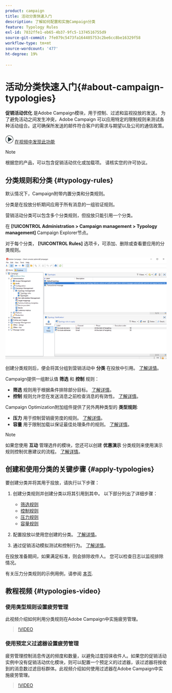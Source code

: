 ```yaml
---
product: campaign
title: 活动分类快速入门
description: 了解如何配置和实施Campaign分类
feature: Typology Rules
exl-id: 7832ffe1-eb65-4b37-9fc5-1374516755d9
source-git-commit: 7fe079c5473fa164405753c2be6cc8be16329f58
workflow-type: tm+mt
source-wordcount: '477'
ht-degree: 19%

---
```


# 活动分类快速入门{#about-campaign-typologies}

**促销活动优化** 是Adobe Campaign模块，用于控制、过滤和监视投放的发送。 为了避免活动之间发生冲突，Adobe Campaign 可以应用特定的限制规则来测试各种活动组合。这可确保所发送的邮件符合客户的需求与期望以及公司的通信政策。

![](assets/do-not-localize/how-to-video.png) [在视频中发现此功能](#typologies-video)

>[!NOTE]
>
>根据您的产品，可以包含促销活动优化或加载项。 请核实您的许可协议。

## 分类规则和分类 {#typology-rules}

默认情况下，Campaign附带内置分类和分类规则。

分类是在投放分析期间应用于所有消息的一组验证规则。

营销活动分类可以包含多个分类规则，但投放只能引用一个分类。

在 **[!UICONTROL Administration > Campaign management > Typology management]** Campaign Explorer节点。

对于每个分类， **[!UICONTROL Rules]** 选项卡，可添加、删除或查看要应用的分类规则。

![](assets/campaign_opt_rules_tab.png)

创建分类规则后，便会将其分组到营销活动中 **分类** 在投放中引用。 [了解详情](#apply-typologies)。


Campaign提供一组默认值 **筛选** 和 **控制** 规则：

* **筛选** 规则用于根据条件排除部分目标。 [了解详情](filtering-rules.md)。
* **控制** 规则允许您在发送消息之前检查消息的有效性。 [了解详情](control-rules.md)。

Campaign Optimization附加组件提供了另外两种类型的 **类型规则**:

* **压力** 用于控制营销疲劳度的规则。 [了解详情](pressure-rules.md)。
* **容量** 用于限制加载以保证最佳处理条件的规则。 [了解详情](consistency-rules.md#controlling-capacity)。


>[!NOTE]
>
>如果您使用 **互动** 管理选件的模块，您还可以创建 **优惠演示** 分类规则来使用演示规则控制优惠建议的流程。 [了解详情](../../v8/interaction/interaction-offer.md#offer-presentation)。


## 创建和使用分类的关键步骤 {#apply-typologies}

要创建分类并将其用于投放，请执行以下步骤：

1. 创建分类规则并创建分类以将其引用到其中。
以下部分列出了详细步骤：

   * [筛选规则](filtering-rules.md)
   * [控制规则](control-rules.md)
   * [压力规则](pressure-rules.md)
   * [容量规则](consistency-rules.md)

1. 配置投放以使用您创建的分类。 [了解详情](apply-rules.md#apply-a-typology-to-a-delivery)。
1. 通过促销活动模拟测试和控制行为。 [了解详情](campaign-simulations.md)。

在投放准备期间，如果满足标准，则会排除收件人。 您可以检查日志以监视排除情况。

有关压力分类规则的示例用例，请参阅 [本页](pressure-rules.md#use-cases-on-pressure-rules).

## 教程视频 {#typologies-video}

### 使用类型规则设置疲劳管理

此视频介绍如何利用分类规则在Adobe Campaign中实施疲劳管理。

>[!VIDEO](https://video.tv.adobe.com/v/333787?quality=12)

### 使用预定义过滤器设置疲劳管理

疲劳管理控制消息传送的频度和数量，以避免过度招徕收件人。如果您的促销活动实例中没有促销活动优化模块，则可以配置一个预定义的过滤器，该过滤器将按收到的消息数过滤目标群体。此视频介绍如何使用过滤器在Adobe Campaign中实施疲劳管理。

>[!VIDEO](https://video.tv.adobe.com/v/333778?quality=12)
